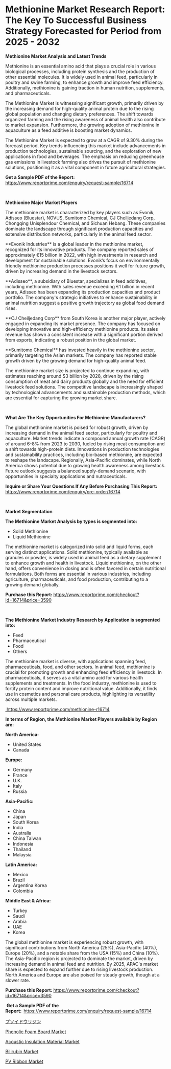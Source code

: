 <p><h1>Methionine Market Research Report: The Key To Successful Business Strategy Forecasted for Period from 2025 - 2032</h1></p><p><strong>Methionine Market Analysis and Latest Trends</strong></p>
<p><p>Methionine is an essential amino acid that plays a crucial role in various biological processes, including protein synthesis and the production of other essential molecules. It is widely used in animal feed, particularly in poultry and swine farming, to enhance growth and improve feed efficiency. Additionally, methionine is gaining traction in human nutrition, supplements, and pharmaceuticals.</p><p>The Methionine Market is witnessing significant growth, primarily driven by the increasing demand for high-quality animal protein due to the rising global population and changing dietary preferences. The shift towards organized farming and the rising awareness of animal health also contribute to market expansion. Furthermore, the growing adoption of methionine in aquaculture as a feed additive is boosting market dynamics.</p><p>The Methionine Market is expected to grow at a CAGR of 9.30% during the forecast period. Key trends influencing this market include advancements in production technologies, sustainable sourcing, and the exploration of new applications in food and beverages. The emphasis on reducing greenhouse gas emissions in livestock farming also drives the pursuit of methionine solutions, positioning it as a vital component in future agricultural strategies.</p></p>
<p><strong>Get a Sample PDF of the Report:&nbsp;</strong> <a href="https://www.reportprime.com/enquiry/request-sample/16714?utm_campaign=39&utm_medium=2&utm_source=Github&utm_content=ia&utm_term=18032025&utm_id=methionine">https://www.reportprime.com/enquiry/request-sample/16714</a></p>
<p>&nbsp;</p>
<p><strong>Methionine Major Market Players</strong></p>
<p><p>The methionine market is characterized by key players such as Evonik, Adisseo (Bluestar), NOVUS, Sumitomo Chemical, CJ Cheiljedang Corp, Chongqing Unisplendour Chemical, and Sichuan Hebang. These companies dominate the landscape through significant production capacities and extensive distribution networks, particularly in the animal feed sector.</p><p>**Evonik Industries** is a global leader in the methionine market, recognized for its innovative products. The company reported sales of approximately €15 billion in 2022, with high investments in research and development for sustainable solutions. Evonik’s focus on environmentally friendly methionine production processes positions it well for future growth, driven by increasing demand in the livestock sectors.</p><p>**Adisseo**, a subsidiary of Bluestar, specializes in feed additives, including methionine. With sales revenue exceeding €1 billion in recent years, Adisseo has been expanding its production capacities and product portfolio. The company's strategic initiatives to enhance sustainability in animal nutrition suggest a positive growth trajectory as global food demand rises.</p><p>**CJ Cheiljedang Corp** from South Korea is another major player, actively engaged in expanding its market presence. The company has focused on developing innovative and high-efficiency methionine products. Its sales revenue has shown a consistent increase with a significant portion derived from exports, indicating a robust position in the global market.</p><p>**Sumitomo Chemical** has invested heavily in the methionine sector, primarily targeting the Asian markets. The company has reported stable growth driven by the growing demand for high-quality animal feed.</p><p>The methionine market size is projected to continue expanding, with estimates reaching around $3 billion by 2028, driven by the rising consumption of meat and dairy products globally and the need for efficient livestock feed solutions. The competitive landscape is increasingly shaped by technological advancements and sustainable production methods, which are essential for capturing the growing market share.</p></p>
<p>&nbsp;</p>
<p><strong>What Are The Key Opportunities For Methionine Manufacturers?</strong></p>
<p><p>The global methionine market is poised for robust growth, driven by increasing demand in the animal feed sector, particularly for poultry and aquaculture. Market trends indicate a compound annual growth rate (CAGR) of around 6-8% from 2023 to 2030, fueled by rising meat consumption and a shift towards high-protein diets. Innovations in production technologies and sustainability practices, including bio-based methionine, are expected to reshape the landscape. Regionally, Asia-Pacific dominates, while North America shows potential due to growing health awareness among livestock. Future outlook suggests a balanced supply-demand scenario, with opportunities in specialty applications and nutraceuticals.</p></p>
<p><strong>Inquire or Share Your Questions If Any Before Purchasing This Report:</strong> <a href="https://www.reportprime.com/enquiry/pre-order/16714?utm_campaign=39&utm_medium=2&utm_source=Github&utm_content=ia&utm_term=18032025&utm_id=methionine">https://www.reportprime.com/enquiry/pre-order/16714</a></p>
<p>&nbsp;</p>
<p><strong>Market Segmentation</strong></p>
<p><strong>The Methionine Market Analysis by types is segmented into:</strong></p>
<p><ul><li>Solid Methionine</li><li>Liquid Methionine</li></ul></p>
<p><p>The methionine market is categorized into solid and liquid forms, each serving distinct applications. Solid methionine, typically available as granules or powder, is widely used in animal feed as a dietary supplement to enhance growth and health in livestock. Liquid methionine, on the other hand, offers convenience in dosing and is often favored in certain nutritional formulations. Both forms are essential in various industries, including agriculture, pharmaceuticals, and food production, contributing to a growing demand globally.</p></p>
<p><strong>Purchase this Report:&nbsp;</strong><a href="https://www.reportprime.com/checkout?id=16714&price=3590&utm_campaign=39&utm_medium=2&utm_source=Github&utm_content=ia&utm_term=18032025&utm_id=methionine">https://www.reportprime.com/checkout?id=16714&price=3590</a></p>
<p>&nbsp;</p>
<p><strong>The Methionine Market Industry Research by Application is segmented into:</strong></p>
<p><ul><li>Feed</li><li>Pharmaceutical</li><li>Food</li><li>Others</li></ul></p>
<p><p>The methionine market is diverse, with applications spanning feed, pharmaceuticals, food, and other sectors. In animal feed, methionine is crucial for promoting growth and enhancing feed efficiency in livestock. In pharmaceuticals, it serves as a vital amino acid for various health supplements and treatments. In the food industry, methionine is used to fortify protein content and improve nutritional value. Additionally, it finds use in cosmetics and personal care products, highlighting its versatility across multiple markets.</p></p>
<p><a href="https://www.reportprime.com/methionine-r16714?utm_campaign=39&utm_medium=2&utm_source=Github&utm_content=ia&utm_term=18032025&utm_id=methionine">&nbsp;https://www.reportprime.com/methionine-r16714</a></p>
<p><strong>In terms of Region, the Methionine Market Players available by Region are:</strong></p>
<p>
    <p> <strong> North America: </strong>
        <ul>
            <li>United States</li>
            <li>Canada</li>
        </ul>
        </p> 
    <p> <strong> Europe: </strong>
        <ul>
            <li>Germany</li>
            <li>France</li>
            <li>U.K.</li>
            <li>Italy</li>
            <li>Russia</li>
        </ul>
        </p> 
    <p> <strong> Asia-Pacific: </strong>
        <ul>
            <li>China</li>
            <li>Japan</li>
            <li>South Korea</li>
            <li>India</li>
            <li>Australia</li>
            <li>China Taiwan</li>
            <li>Indonesia</li>
            <li>Thailand</li>
            <li>Malaysia</li>
        </ul>
        </p> 
    <p> <strong> Latin America: </strong>
        <ul>
            <li>Mexico</li>
            <li>Brazil</li>
            <li>Argentina Korea</li>
            <li>Colombia</li>
        </ul>
        </p> 
    <p> <strong> Middle East & Africa: </strong>
        <ul>
            <li>Turkey</li>
            <li>Saudi</li>
            <li>Arabia</li>
            <li>UAE</li>
            <li>Korea</li>
        </ul>
    </p>
    </p>
<p><p>The global methionine market is experiencing robust growth, with significant contributions from North America (25%), Asia-Pacific (40%), Europe (20%), and a notable share from the USA (15%) and China (10%). The Asia-Pacific region is projected to dominate the market, driven by increasing demand in animal feed and nutrition. By 2025, APAC's market share is expected to expand further due to rising livestock production. North America and Europe are also poised for steady growth, though at a slower rate.</p></p>
<p><strong>Purchase this Report: </strong><a href="https://www.reportprime.com/checkout?id=16714&price=3590&utm_campaign=39&utm_medium=2&utm_source=Github&utm_content=ia&utm_term=18032025&utm_id=methionine">https://www.reportprime.com/checkout?id=16714&price=3590</a></p>
<p>&nbsp;<strong>Get a Sample PDF of the Report:&nbsp;&nbsp;</strong><a href="https://www.reportprime.com/enquiry/request-sample/16714?utm_campaign=39&utm_medium=2&utm_source=Github&utm_content=ia&utm_term=18032025&utm_id=methionine">https://www.reportprime.com/enquiry/request-sample/16714</a></p>
<p><strong></strong></p>
<p><p><a href="https://github.com/mohamedbakry57/Market-Research-Report-List-7/blob/main/313218746865.md?utm_campaign=39&utm_medium=2&utm_source=Github&utm_content=ia&utm_term=18032025&utm_id=methionine">プソイドウリジン</a></p><p><a href="https://github.com/widlerumland/Market-Research-Report-List-1/blob/main/phenolic-foam-board-market.md?utm_campaign=39&utm_medium=2&utm_source=Github&utm_content=ia&utm_term=18032025&utm_id=methionine">Phenolic Foam Board Market</a></p><p><a href="https://github.com/uldularido/Market-Research-Report-List-1/blob/main/acoustic-insulation-material-market.md?utm_campaign=39&utm_medium=2&utm_source=Github&utm_content=ia&utm_term=18032025&utm_id=methionine">Acoustic Insulation Material Market</a></p><p><a href="https://github.com/decockogbaro25/Market-Research-Report-List-1/blob/main/bilirubin-market.md?utm_campaign=39&utm_medium=2&utm_source=Github&utm_content=ia&utm_term=18032025&utm_id=methionine">Bilirubin Market</a></p><p><a href="https://github.com/panciujoslin3/Market-Research-Report-List-1/blob/main/pv-ribbon-market.md?utm_campaign=39&utm_medium=2&utm_source=Github&utm_content=ia&utm_term=18032025&utm_id=methionine">PV Ribbon Market</a></p></p>